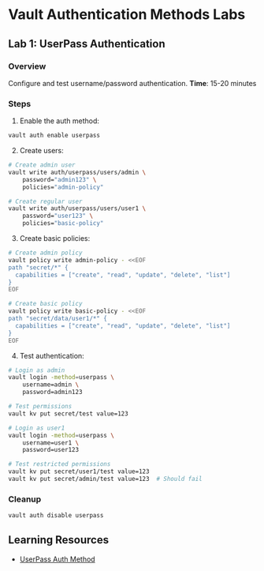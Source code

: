 # Vault Authentication Methods Labs

## Lab 1: UserPass Authentication

### Overview
Configure and test username/password authentication.
**Time**: 15-20 minutes

### Steps

1. Enable the auth method:
```bash
vault auth enable userpass
```

2. Create users:
```bash
# Create admin user
vault write auth/userpass/users/admin \
    password="admin123" \
    policies="admin-policy"

# Create regular user
vault write auth/userpass/users/user1 \
    password="user123" \
    policies="basic-policy"
```

3. Create basic policies:
```bash
# Create admin policy
vault policy write admin-policy - <<EOF
path "secret/*" {
  capabilities = ["create", "read", "update", "delete", "list"]
}
EOF

# Create basic policy
vault policy write basic-policy - <<EOF
path "secret/data/user1/*" {
  capabilities = ["create", "read", "update", "delete", "list"]
}
EOF
```

4. Test authentication:
```bash
# Login as admin
vault login -method=userpass \
    username=admin \
    password=admin123

# Test permissions
vault kv put secret/test value=123

# Login as user1
vault login -method=userpass \
    username=user1 \
    password=user123

# Test restricted permissions
vault kv put secret/user1/test value=123
vault kv put secret/admin/test value=123  # Should fail
```

### Cleanup
```bash
vault auth disable userpass
```

## Learning Resources
- [UserPass Auth Method](https://developer.hashicorp.com/vault/docs/auth/userpass)